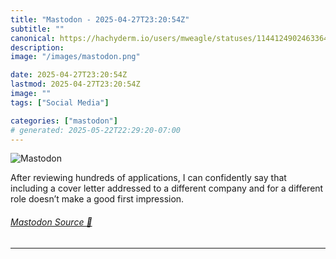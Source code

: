 ```yaml
---
title: "Mastodon - 2025-04-27T23:20:54Z"
subtitle: ""
canonical: https://hachyderm.io/users/mweagle/statuses/114412490246336425
description:
image: "/images/mastodon.png"

date: 2025-04-27T23:20:54Z
lastmod: 2025-04-27T23:20:54Z
image: ""
tags: ["Social Media"]

categories: ["mastodon"]
# generated: 2025-05-22T22:29:20-07:00
---
```

![Mastodon](/images/mastodon.png)

<p>After reviewing hundreds of applications, I can confidently say that including a cover letter addressed to a different company and for a different role doesn’t make a good first impression.</p>


###### [Mastodon Source 🐘](https://hachyderm.io/@mweagle/114412490246336425)

___
